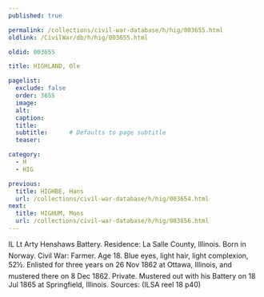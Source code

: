```yaml
---
published: true

permalink: /collections/civil-war-database/h/hig/003655.html
oldlink: /CivilWar/db/h/hig/003655.html

oldid: 003655

title: HIGHLAND, Ole

pagelist:
  exclude: false
  order: 3655
  image: 
  alt:
  caption:
  title:
  subtitle:      # Defaults to page subtitle
  teaser:

category: 
  - H 
  - HIG

previous:
  title: HIGHBE, Hans
  url: /collections/civil-war-database/h/hig/003654.html  
next:
  title: HIGHUM, Mons
  url: /collections/civil-war-database/h/hig/003656.html   
---
```

IL Lt Arty Henshaw&#146;s Battery. Residence: La Salle County, Illinois. Born in Norway. Civil War: Farmer. Age 18. Blue eyes, light hair, light complexion, 5&#146;2&frac12;&#148;. Enlisted for three years on 26 Nov 1862 at Ottawa, Illinois, and mustered there on 8 Dec 1862. Private. Mustered out with his Battery on 18 Jul 1865 at Springfield, Illinois. Sources: (ILSA reel 18 p40)